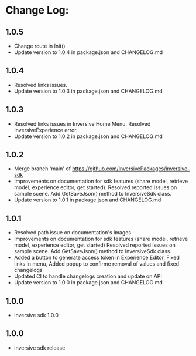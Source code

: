# Change Log:



## 1.0.5

- Change route in Init()
- Update version to 1.0.4 in package.json and CHANGELOG.md


## 1.0.4

- Resolved links issues.
- Update version to 1.0.3 in package.json and CHANGELOG.md


## 1.0.3

- Resolved links issues in Inversive Home Menu. Resolved InversiveExperience error.
- Update version to 1.0.2 in package.json and CHANGELOG.md


## 1.0.2

- Merge branch 'main' of https://github.com/InversivePackages/inversive-sdk
- Improvements on documentation for sdk features (share model, retrieve model, experience editor, get started). Resolved reported issues on sample scene. Add GetSaveJson() method to InversiveSdk class.
- Update version to 1.0.1 in package.json and CHANGELOG.md


## 1.0.1

- Resolved path issue on documentation's images
- Improvements on documentation for sdk features (share model, retrieve model, experience editor, get started) Resolved reported issues on sample scene. Add GetSaveJson() method to InversiveSdk class.
- Added a button to generate access token in Experience Editor, Fixed links in menu, Added popup to confirme removal of values and fixed changelogs
- Updated CI to handle changelogs creation and update on API
- Update version to 1.0.0 in package.json and CHANGELOG.md


## 1.0.0

- inversive sdk 1.0.0
## 1.0.0

- inversive sdk release